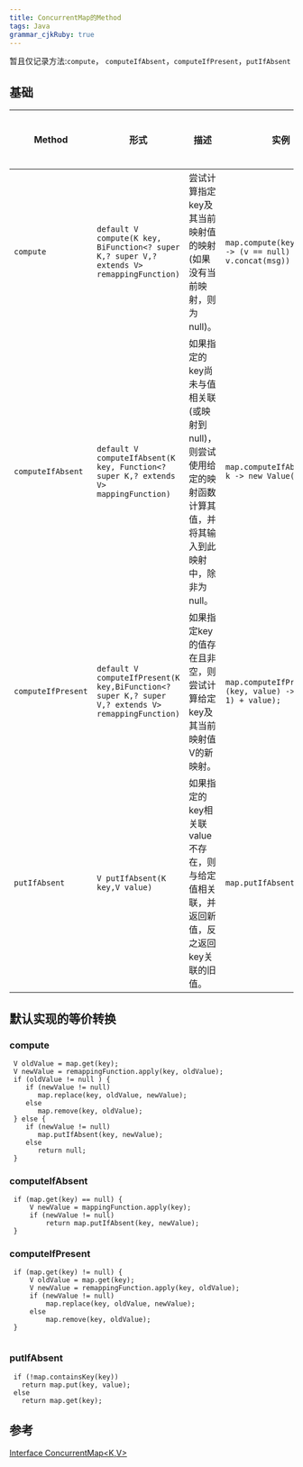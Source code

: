 ```yaml
---
title: ConcurrentMap的Method
tags: Java
grammar_cjkRuby: true
---
```

暂且仅记录方法:```compute```， ```computeIfAbsent```，```computeIfPresent```，```putIfAbsent```

## 基础

| Method | 形式|描述| 实例|功能特性 |
|---|---|---|---| --- |
| ```compute``` |  ```default V compute(K key, BiFunction<? super K,? super V,? extends V> remappingFunction)``` |  尝试计算指定key及其当前映射值的映射(如果没有当前映射，则为null)。 | ```map.compute(key, (k, v) -> (v == null) ? msg : v.concat(msg))```| 新增/替换更新 |
| ```computeIfAbsent``` | ```default V computeIfAbsent(K key, Function<? super K,? extends V> mappingFunction)``` | 如果指定的key尚未与值相关联(或映射到null)，则尝试使用给定的映射函数计算其值，并将其输入到此映射中，除非为null。 |```map.computeIfAbsent(key, k -> new Value(f(k)));``` | 新增|
| ```computeIfPresent``` | ```default V computeIfPresent(K key,BiFunction<? super K,? super V,? extends V> remappingFunction)``` | 如果指定key的值存在且非空，则尝试计算给定key及其当前映射值V的新映射。  | ```map.computeIfPresent(1, (key, value) -> (key + 1) + value);``` |  替换更新 |
|```putIfAbsent```| ```V putIfAbsent(K key,V value)``` | 如果指定的key相关联value不存在，则与给定值相关联，并返回新值，反之返回key关联的旧值。 | ```map.putIfAbsent(3, "d");``` |
## 默认实现的等价转换

### compute
```
 V oldValue = map.get(key);
 V newValue = remappingFunction.apply(key, oldValue);
 if (oldValue != null ) {
    if (newValue != null)
       map.replace(key, oldValue, newValue);
    else
       map.remove(key, oldValue);
 } else {
    if (newValue != null)
       map.putIfAbsent(key, newValue);
    else
       return null;
 }
```

### computeIfAbsent

```
 if (map.get(key) == null) {
     V newValue = mappingFunction.apply(key);
     if (newValue != null)
         return map.putIfAbsent(key, newValue);
 }
```

### computeIfPresent

```
 if (map.get(key) != null) {
     V oldValue = map.get(key);
     V newValue = remappingFunction.apply(key, oldValue);
     if (newValue != null)
         map.replace(key, oldValue, newValue);
     else
         map.remove(key, oldValue);
 }
 
```

### putIfAbsent

```
 if (!map.containsKey(key))
   return map.put(key, value);
 else
   return map.get(key);
```

## 参考

[Interface ConcurrentMap<K,V>](https://docs.oracle.com/javase/8/docs/api/java/util/concurrent/ConcurrentMap.html#compute-K-java.util.function.BiFunction-)